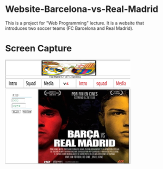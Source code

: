 # Website-Barcelona-vs-Real-Madrid 
This is a project for "Web Programming" lecture. It is a website that introduces two soccer teams (FC Barcelona and Real Madrid). 

# Screen Capture
<img src="https://github.com/chc2212/Website-Barcelona-vs-Real-Madrid/blob/master/Picture1.png" width="400" align ="left">
